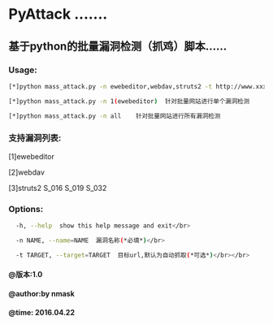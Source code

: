 # PyAttack .......

## 基于python的批量漏洞检测（抓鸡）脚本......

### Usage:
```bash
[*]python mass_attack.py -n ewebeditor,webdav,struts2 -t http://www.xxx.com    针对单网站指定漏洞检测

[*]python mass_attack.py -n 1(ewebeditor)  针对批量网站进行单个漏洞检测

[*]python mass_attack.py -n all    针对批量网站进行所有漏洞检测
```

### 支持漏洞列表:

[1]ewebeditor

[2]webdav

[3]struts2    S_016  S_019  S_032


### Options:
```bash
  -h, --help  show this help message and exit</br>

  -n NAME, --name=NAME  漏洞名称(*必填*)</br>

  -t TARGET, --target=TARGET  目标url,默认为自动抓取(*可选*)</br></br>
```
  
#### @版本:1.0   
#### @author:by nmask
#### @time: 2016.04.22    
